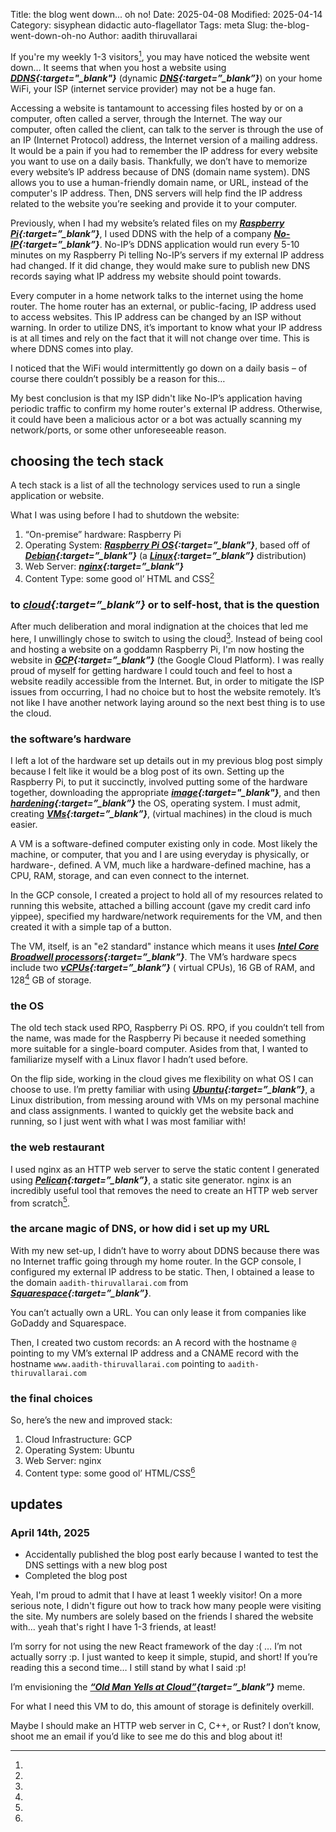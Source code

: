 Title: the blog went down... oh no!
Date: 2025-04-08
Modified: 2025-04-14
Category: sisyphean didactic auto-flagellator
Tags: meta
Slug: the-blog-went-down-oh-no
Author: aadith thiruvallarai

If you're my weekly 1-3 visitors[^weekly users], you may have noticed the website went down… 
It seems that when you host a website using 
***[DDNS](https://en.wikipedia.org/wiki/Dynamic_DNS){:target="_blank"}*** (dynamic ***[DNS](https://en.wikipedia.org/wiki/Domain_Name_System){:target=”_blank”}***) on your home WiFi, your ISP (internet service provider) may not be a huge fan.

> 
Accessing a website is tantamount to accessing files hosted by or on a computer, often called a server, through the Internet.
The way our computer, often called the client, can talk to the server is through the use of an IP (Internet Protocol) address, the Internet version of a mailing address.
It would be a pain if you had to remember the IP address for every website you want to use on a daily basis.
Thankfully, we don’t have to memorize every website’s IP address because of DNS (domain name system).
DNS allows you to use a human-friendly domain name, or URL, instead of the computer's IP address.
Then, DNS servers will help find the IP address related to the website you’re seeking and provide it to your computer.

Previously, when I had my website’s related files on my ***[Raspberry Pi](https://en.wikipedia.org/wiki/Raspberry_Pi){:target=”_blank”}***, I used DDNS with the help of a company ***[No-IP](https://en.wikipedia.org/wiki/No-IP){:target=”_blank”}***​​.
No-IP’s DDNS application would run every 5-10 minutes on my Raspberry Pi telling No-IP’s servers if my external IP address had changed.
If it did change, they would make sure to publish new DNS records saying what IP address my website should point towards.

> 
Every computer in a home network talks to the internet using the home router. 
The home router has an external, or public-facing, IP address used to access websites. 
This IP address can be changed by an ISP without warning. 
In order to utilize DNS, it’s important to know what your IP address is at all times and rely on the fact that it will not change over time. 
This is where DDNS comes into play.

I noticed that the WiFi would intermittently go down on a daily basis – of course there couldn’t possibly be a reason for this…

My best conclusion is that my ISP didn't like No-IP’s application having periodic traffic to confirm my home router's external IP address. Otherwise, it could have been a malicious actor or a bot was actually scanning my network/ports, or some other unforeseeable reason.

## choosing the tech stack

> 
A tech stack is a list of all the technology services used to run a single application or website.

What I was using before I had to shutdown the website:

1. “On-premise” hardware: Raspberry Pi
2. Operating System: ***[Raspberry Pi OS](https://en.wikipedia.org/wiki/Raspberry_Pi_OS){:target=”_blank”}***, based off of ***[Debian](https://en.wikipedia.org/wiki/Debian){:target=”_blank”}*** (a ***[Linux](https://en.wikipedia.org/wiki/Linux){:target=”_blank”}*** distribution)
3. Web Server: ***[nginx](https://nginx.org/en/){:target=”_blank”}***
4. Content Type: some good ol’ HTML and CSS[^basic website]

### to ***[cloud](https://en.wikipedia.org/wiki/Cloud_computing){:target=”_blank”}*** or to self-host, that is the question

After much deliberation and moral indignation at the choices that led me here, I unwillingly chose to switch to using the cloud[^cloud meme]. 
Instead of being cool and hosting a website on a goddamn Raspberry Pi, I'm now hosting the website in ***[GCP](https://en.wikipedia.org/wiki/Google_Cloud_Platform){:target=”_blank”}*** (the Google Cloud Platform). 
I was really proud of myself for getting hardware I could touch and feel to host a website readily accessible from the Internet. 
But, in order to mitigate the ISP issues from occurring, I had no choice but to host the website remotely. 
It’s not like I have another network laying around so the next best thing is to use the cloud. 

### the software’s hardware

I left a lot of the hardware set up details out in my previous blog post simply because I felt like it would be a blog post of its own. 
Setting up the Raspberry Pi, to put it succinctly, involved putting some of the hardware together, downloading the appropriate 
***[image](https://en.wikipedia.org/wiki/System_image){:target="_blank"}***, and then 
***[hardening](https://en.wikipedia.org/wiki/Hardening_(computing)){:target=”_blank”}*** the OS, operating system. 
I must admit, creating ***[VMs](https://en.wikipedia.org/wiki/Virtual_machine){:target=”_blank”}***, (virtual machines) in the cloud is much easier.

> 
A VM is a software-defined computer existing only in code. 
Most likely the machine, or computer, that you and I are using everyday is physically, or hardware-, defined.
A VM, much like a hardware-defined machine, has a CPU, RAM, storage, and can even connect to the internet.

In the GCP console, I created a project to hold all of my resources related to running this website, attached a billing account (gave my credit card info yippee), specified my hardware/network requirements for the VM, and then created it with a simple tap of a button. 


> 
The VM, itself, is an "e2 standard" instance which means it uses ***[Intel Core Broadwell processors](https://en.wikipedia.org/wiki/Broadwell_(microarchitecture)){:target=”_blank”}***. 
The VM’s hardware specs include two ***[vCPUs](https://www.techtarget.com/whatis/definition/virtual-CPU-vCPU){:target=”_blank”}*** ( virtual CPUs), 16 GB of RAM, and 128[^storage overkill] GB of storage.

### the OS

The old tech stack used RPO, Raspberry Pi OS. 
RPO, if you couldn’t tell from the name, was made for the Raspberry Pi because it needed something more suitable for a single-board computer. 
Asides from that, I wanted to familiarize myself with a Linux flavor I hadn’t used before.

On the flip side, working in the cloud gives me flexibility on what OS I can choose to use. 
I’m pretty familiar with using ***[Ubuntu](https://en.wikipedia.org/wiki/Ubuntu){:target=”_blank”}***, a Linux distribution, from messing around with VMs on my personal machine and class assignments.
I wanted to quickly get the website back and running, so I just went with what I was most familiar with!

### the web restaurant

I used nginx as an HTTP web server to serve the static content I generated using ***[Pelican](https://getpelican.com/#quickstart){:target=”_blank”}***, a static site generator. 
nginx is an incredibly useful tool that removes the need to create an HTTP web server from scratch[^future project].

### the arcane magic of DNS, or how did i set up my URL

With my new set-up, I didn’t have to worry about DDNS because there was no Internet traffic going through my home router. 
In the GCP console, I configured my external IP address to be static. 
Then, I obtained a lease to the domain `aadith-thiruvallarai.com` from ***[Squarespace](https://www.squarespace.com/){:target=”_blank”}***.

> 
You can’t actually own a URL. 
You can only lease it from companies like GoDaddy and Squarespace.

Then, I created two custom records: an A record with the hostname `@` pointing to my VM’s external IP address and a CNAME record with the hostname `www.aadith-thiruvallarai.com` pointing to `aadith-thiruvallarai.com`

### the final choices

So, here’s the new and improved stack:

1. Cloud Infrastructure: GCP
2. Operating System: Ubuntu
3. Web Server: nginx
4. Content type: some good ol’ HTML/CSS[^basic website]

## updates

### April 14th, 2025

- Accidentally published the blog post early because I wanted to test the DNS settings with a new blog post
- Completed the blog post

[^weekly users]: 
Yeah, I'm proud to admit that I have at least 1 weekly visitor! 
On a more serious note, I didn't figure out how to track how many people were visiting the site. My numbers are solely based on the friends I shared the website with... yeah that's right I have 1-3 friends, at least!

[^basic website]: 
I’m sorry for not using the new React framework of the day :( … 
I’m not actually sorry :p. 
I just wanted to keep it simple, stupid, and short!
If you’re reading this a second time… I still stand by what I said :p!

[^cloud meme]: 
I’m envisioning the ***[“Old Man Yells at Cloud”](https://knowyourmeme.com/memes/old-man-yells-at-cloud){target=”_blank”}*** meme.

[^storage overkill]: 
For what I need this VM to do, this amount of storage is definitely overkill.

[^future project]: 
Maybe I should make an HTTP web server in C, C++, or Rust? 
I don’t know, shoot me an email if you’d like to see me do this and blog about it!
